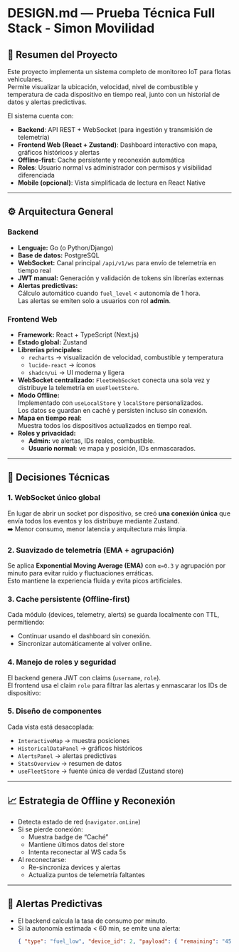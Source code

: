# DESIGN.md — Prueba Técnica Full Stack - Simon Movilidad

## 📘 Resumen del Proyecto
Este proyecto implementa un sistema completo de monitoreo IoT para flotas vehiculares.  
Permite visualizar la ubicación, velocidad, nivel de combustible y temperatura de cada dispositivo en tiempo real, junto con un historial de datos y alertas predictivas.  

El sistema cuenta con:
- **Backend**: API REST + WebSocket (para ingestión y transmisión de telemetría)
- **Frontend Web (React + Zustand)**: Dashboard interactivo con mapa, gráficos históricos y alertas
- **Offline-first**: Cache persistente y reconexión automática
- **Roles**: Usuario normal vs administrador con permisos y visibilidad diferenciada
- **Mobile (opcional)**: Vista simplificada de lectura en React Native

---

## ⚙️ Arquitectura General

### Backend
- **Lenguaje:** Go (o Python/Django)
- **Base de datos:** PostgreSQL
- **WebSocket:** Canal principal `/api/v1/ws` para envío de telemetría en tiempo real
- **JWT manual:** Generación y validación de tokens sin librerías externas
- **Alertas predictivas:**  
  Cálculo automático cuando `fuel_level` < autonomía de 1 hora.  
  Las alertas se emiten solo a usuarios con rol **admin**.

### Frontend Web
- **Framework:** React + TypeScript (Next.js)
- **Estado global:** Zustand  
- **Librerías principales:**
  - `recharts` → visualización de velocidad, combustible y temperatura
  - `lucide-react` → íconos
  - `shadcn/ui` → UI moderna y ligera
- **WebSocket centralizado:** `FleetWebSocket` conecta una sola vez y distribuye la telemetría en `useFleetStore`.
- **Modo Offline:**  
  Implementado con `useLocalStore` y `localStore` personalizados.  
  Los datos se guardan en caché y persisten incluso sin conexión.
- **Mapa en tiempo real:**  
  Muestra todos los dispositivos actualizados en tiempo real.
- **Roles y privacidad:**  
  - **Admin:** ve alertas, IDs reales, combustible.  
  - **Usuario normal:** ve mapa y posición, IDs enmascarados.

---

## 🧠 Decisiones Técnicas

### 1. WebSocket único global
En lugar de abrir un socket por dispositivo, se creó **una conexión única** que envía todos los eventos y los distribuye mediante Zustand.  
➡️ Menor consumo, menor latencia y arquitectura más limpia.

### 2. Suavizado de telemetría (EMA + agrupación)
Se aplica **Exponential Moving Average (EMA)** con `α=0.3` y agrupación por minuto para evitar ruido y fluctuaciones erráticas.  
Esto mantiene la experiencia fluida y evita picos artificiales.

### 3. Cache persistente (Offline-first)
Cada módulo (devices, telemetry, alerts) se guarda localmente con TTL, permitiendo:
- Continuar usando el dashboard sin conexión.
- Sincronizar automáticamente al volver online.

### 4. Manejo de roles y seguridad
El backend genera JWT con claims (`username`, `role`).  
El frontend usa el claim `role` para filtrar las alertas y enmascarar los IDs de dispositivo:


### 5. Diseño de componentes
Cada vista está desacoplada:
- `InteractiveMap` → muestra posiciones
- `HistoricalDataPanel` → gráficos históricos
- `AlertsPanel` → alertas predictivas
- `StatsOverview` → resumen de datos
- `useFleetStore` → fuente única de verdad (Zustand store)

---

## 📈 Estrategia de Offline y Reconexión

- Detecta estado de red (`navigator.onLine`)
- Si se pierde conexión:
  - Muestra badge de “Caché”
  - Mantiene últimos datos del store
  - Intenta reconectar al WS cada 5s
- Al reconectarse:
  - Re-sincroniza devices y alertas
  - Actualiza puntos de telemetría faltantes

---

## 🔔 Alertas Predictivas

- El backend calcula la tasa de consumo por minuto.  
- Si la autonomía estimada < 60 min, se emite una alerta:
  ```json
  { "type": "fuel_low", "device_id": 2, "payload": { "remaining": "45min" } }
